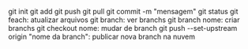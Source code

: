 git init
git add
git push
git pull
git commit -m "mensagem" 
git status
git feach: atualizar arquivos
git branch: ver branchs
git branch nome: criar branchs
git checkout nome: mudar de branch
git push --set-upstream origin "nome da branch": publicar nova  branch na nuvem
